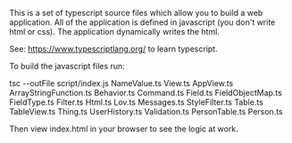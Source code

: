 This is a set of typescript source files which allow you to build a web application.
All of the application is defined in javascript (you don't write html or css).
The application dynamically writes the html.

See: https://www.typescriptlang.org/ to learn typescript.

To build the javascript files run:

tsc --outFile script/index.js NameValue.ts View.ts AppView.ts ArrayStringFunction.ts Behavior.ts Command.ts Field.ts FieldObjectMap.ts FieldType.ts Filter.ts Html.ts Lov.ts Messages.ts StyleFilter.ts Table.ts TableView.ts Thing.ts UserHistory.ts Validation.ts PersonTable.ts Person.ts

Then view index.html in your browser to see the logic at work.
